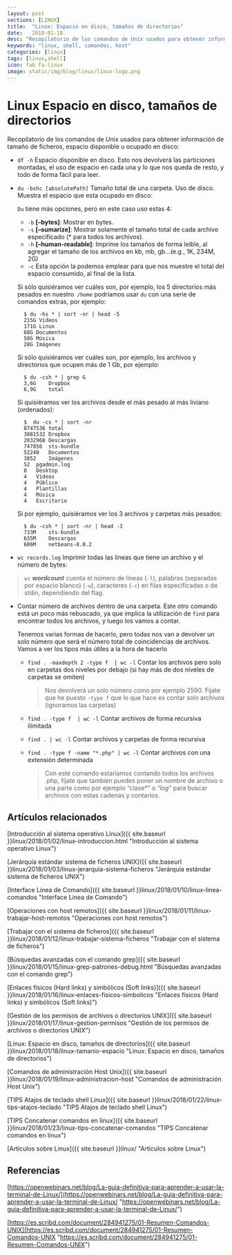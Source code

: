 ```yaml
---
layout: post
sections: [LINUX]
title:  "Linux: Espacio en disco, tamaños de directorios"
date:   2018-01-18
desc: "Recopilatorio de los comandos de Unix usados para obtener información de tamaño de ficheros, espacio disponible u ocupado en disco."
keywords: "linux, shell, comandos, host"
categories: [linux]
tags: [linux,shell]
icon: fab fa-linux
image: static/img/blog/linux/linux-logo.png
---
```


# Linux Espacio en disco, tamaños de directorios #

Recopilatorio de los comandos de Unix usados para obtener información de tamaño de ficheros, espacio disponible u ocupado en disco:

- `df -h` Espacio disponible en disco. Esto nos devolverá las particiones montadas, el uso de espacio en cada una y lo que nos queda de resto, y todo de forma fácil para leer.

<!-- more -->
- `du -bshc [absolutePath]` Tamaño total de una carpeta. Uso de disco. Muestra el espacio que esta ocupado en disco:

	`Du` tiene más opciones, pero en este caso uso estas 4:
	
	- `-b` **[–bytes]**: Mostrar en bytes.
	- `-s` **[–sumarize]**: Mostrar solamente el tamaño total de cada archivo especificado (* para todos los archivos).
	- `-h` **[–human-readable]**: Imprime los tamaños de forma leíble, al agregar el tamaño de los archivos en kb, mb, gb...(e.g., 1K, 234M, 2G)
	- `-c` Esta opción la podemos emplear para que nos muestre el total del espacio consumido, al final de la lista.

	Si sólo quisiéramos ver cuáles son, por ejemplo, los 5 directorios más pesados en nuestro` /home` podríamos usar `du` con una serie de comandos extras, por ejemplo:

		$ du -hs * | sort -nr | head -5
		215G Videos
		171G Linux
		68G Documentos
		50G Música
		28G Imágenes

	Si sólo quisiéramos ver cuáles son, por ejemplo, los archivos y directorios que ocupen más de 1 Gb, por ejemplo:

		$ du -csh * | grep G
		3,6G	Dropbox
		6,9G	total

	Si quisiéramos ver los archivos desde el más pesado al más liviano (ordenados):

		$  du -cs * | sort -nr
		8747536	total
		3881532	Dropbox
		2032968	Descargas
		747856	sts-bundle
		52240	Documentos
		3852	Imágenes
		52	pgadmin.log
		8	Desktop
		4	Vídeos
		4	Público
		4	Plantillas
		4	Música
		4	Escritorio

	Si por ejemplo, quisiéramos ver los 3 archivos y carpetas más pesados:

		$ du -csh * | sort -nr | head -3
		733M	sts-bundle
		635M	Descargas
		606M	netbeans-8.0.2

- `wc records.log` Imprimir todas las líneas que tiene un archivo y el número de bytes:

> `wc` ***wordcount*** cuenta el número de líneas (`-l`), palabras (separadas por espacio blanco) (`-w`), caracteres (`-c`) en filas especificadas o de stdin, dependiendo del flag.

- Contar número de archivos dentro de una carpeta. Este otro comando está un poco más rebuscado, ya que implica la utilización de `find` para encontrar todos los archivos, y luego los vamos a contar.

	Tenemos varias formas de hacerlo, pero todas nos van a devolver un solo número que será el número total de coincidencias de archivos. Vamos a ver los tipos más útiles a la hora de hacerlo 

	- `find . -maxdepth 2 -type f  | wc -l` Contar los archivos pero solo en carpetas dos niveles por debajo (si hay más de dos niveles de carpetas se omiten)
	
		> Nos devolverá un solo número como por ejemplo 2590. Fijate que he puesto `-type f` que lo que hace es contar solo archivos (ignoramos las carpetas) 

	- `find . -type f  | wc -l` Contar archivos de forma recursiva ilimitada
	
	- `find . | wc -l` Contar archivos y carpetas de forma recursiva

	- `find . -type f -name "*.php" | wc -l` Contar archivos con una extensión determinada

		> Con este comando estaríamos contando todos los archivos .php, fíjate que también puedes poner un nombre de archivo o una parte como por ejemplo “clase*” o “*log*” para buscar archivos con estas cadenas y contarlos.


## Artículos relacionados ##

[Introducción al sistema operativo Linux]({{ site.baseurl }}linux/2018/01/02/linux-introduccion.html "Introducción al sistema operativo Linux")

[Jerárquía estándar sistema de ficheros UNIX]({{ site.baseurl }}linux/2018/01/03/linux-jerarquia-sistema-ficheros "Jerárquía estándar sistema de ficheros UNIX")

[Interface Linea de Comando]({{ site.baseurl }}linux/2018/01/10/linux-linea-comandos "Interface Linea de Comando")

[Operaciones con host remotos]({{ site.baseurl }}linux/2018/01/11/linux-trabajar-host-remotos "Operaciones con host remotos")

[Trabajar con el sistema de ficheros]({{ site.baseurl }}linux/2018/01/12/linux-trabajar-sistema-ficheros "Trabajar con el sistema de ficheros")

[Búsquedas avanzadas con el comando grep]({{ site.baseurl }}linux/2018/01/15/linux-grep-patrones-debug.html "Búsquedas avanzadas con el comando grep")

[Enlaces físicos (Hard links) y simbólicos (Soft links)]({{ site.baseurl }}linux/2018/01/16/linux-enlaces-fisicos-simbolicos "Enlaces físicos (Hard links) y simbólicos (Soft links)")

[Gestión de los permisos de archivos o directorios UNIX]({{ site.baseurl }}linux/2018/01/17/linux-gestion-permisos "Gestión de los permisos de archivos o directorios UNIX")

[Linux: Espacio en disco, tamaños de directorios]({{ site.baseurl }}linux/2018/01/18/linux-tamanio-espacio "Linux: Espacio en disco, tamaños de directorios")

[Comandos de administración Host Unix]({{ site.baseurl }}linux/2018/01/19/linux-administracion-host "Comandos de administración Host Unix")

[TIPS Atajos de teclado shell Linux]({{ site.baseurl }}linux/2018/01/22/linux-tips-atajos-teclado "TIPS Atajos de teclado shell Linux")

[TIPS Concatenar comandos en linux]({{ site.baseurl }}linux/2018/01/23/linux-tips-concatenar-comandos "TIPS Concatenar comandos en linux")

[Artículos sobre Linux]({{ site.baseurl }}linux/ "Artículos sobre Linux")

## Referencias ##

[https://openwebinars.net/blog/La-guia-definitiva-para-aprender-a-usar-la-terminal-de-Linux/](https://openwebinars.net/blog/La-guia-definitiva-para-aprender-a-usar-la-terminal-de-Linux/ "https://openwebinars.net/blog/La-guia-definitiva-para-aprender-a-usar-la-terminal-de-Linux/")

[https://es.scribd.com/document/284941275/01-Resumen-Comandos-UNIX](https://es.scribd.com/document/284941275/01-Resumen-Comandos-UNIX "https://es.scribd.com/document/284941275/01-Resumen-Comandos-UNIX")